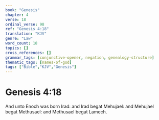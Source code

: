 ```yaml
---
book: "Genesis"
chapter: 4
verse: 18
ordinal_verse: 98
ref: "Genesis 4:18"
translation: "KJV"
genre: "Law"
word_count: 18
topics: []
cross_references: []
grammar_tags: [conjunctive-opener, negation, genealogy-structure]
thematic_tags: [names-of-god]
tags: ["Bible","KJV","Genesis"]
---
```


# Genesis 4:18

And unto Enoch was born Irad: and Irad begat Mehujael: and Mehujael begat Methusael: and Methusael begat Lamech.
